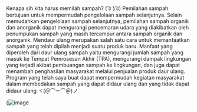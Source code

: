 Kenapa sih kita harus memilah sampah? ( ͡ಠ ʖ̯ ͡ಠ) 
Pemilahan sampah bertujuan untuk mempermudah pengelolaan sampah selanjutnya. Selain memudahkan pengelolaan sampah selanjutnya, pemilahan sampah organik dan anorganik dapat mengurangi pencemaran udara yang diakibatkan oleh penumpukan sampah yang masih tercampur antara sampah organik dan anorganik.
Mendaur ulang merupakan salah satu cara untuk memanfaatkan sampah yang telah dipilah menjadi suatu produk baru. Manfaat yang diperoleh dari daur ulang sampah yaitu mengurangi jumlah sampah yang masuk ke Tempat Pemrosesan Akhir (TPA), mengurangi dampak lingkungan yang terjadi akibat pembuangan sampah ke lingkungan, dan juga dapat menambah penghasilan masyarakat melalui penjualan produk daur ulang.
Program yang telah saya buat dapat mempermudah kegiatan masyarakat dalam membedakan sampah yang dapat didaur ulang dan yang tidak dapat didaur ulang   ヾ(＠⌒ー⌒＠)ノ

(![image](https://github.com/user-attachments/assets/598f95ab-35fc-453a-b716-7e911ceca91b)
